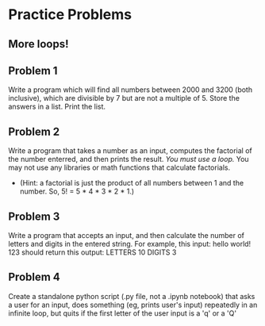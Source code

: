 # Practice Problems


## More loops!

## Problem 1
Write a program which will find all numbers between 2000 and 3200 (both inclusive), which are divisible by 7 but are not a multiple of 5. Store the answers in a list. Print the list.

## Problem 2
Write a program that takes a number as an input, computes the factorial of the number enterred, and then prints the result. *You must use a loop.* You may not use any libraries or math functions that calculate factorials.
* (Hint: a factorial is just the product of all numbers between 1 and the number. So, 5! = 5 * 4 * 3 * 2 * 1.)

## Problem 3
Write a program that accepts an input, and then calculate the number of letters and digits in the entered string.
For example, this input:
hello world! 123
should return this output:
LETTERS 10
DIGITS 3

## Problem 4
Create a standalone python script (.py file, not a .ipynb notebook) that asks a user for an input, does something (eg, prints user's input) repeatedly in an infinite loop, but quits if the first letter of the user input is a 'q' or a 'Q'

